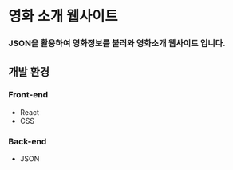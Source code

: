 # 영화 소개 웹사이트
### JSON을 활용하여 영화정보를 불러와 영화소개 웹사이트 입니다.

## 개발 환경

### Front-end
* React
* CSS

### Back-end
* JSON
